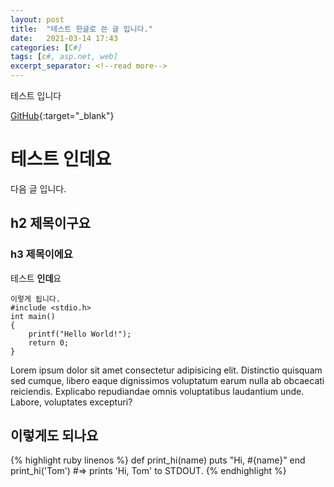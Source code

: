 ```yaml
---
layout: post
title:  "테스트 한글로 쓴 글 입니다."
date:   2021-03-14 17:43
categories: [C#]
tags: [c#, asp.net, web]
excerpt_separator: <!--read more-->
---
```

테스트 입니다

[GitHub](https://gigong.github.io){:target="_blank"}  
# 테스트 인데요
다음 글 입니다.
<!--read more-->
## h2 제목이구요

### h3 제목이에요

테스트 **인데**요

    이렇게 됩니다.
    #include <stdio.h>
    int main() 
    {
        printf("Hello World!");
        return 0;
    }

Lorem ipsum dolor sit amet consectetur adipisicing elit. Distinctio quisquam sed cumque, libero eaque dignissimos voluptatum earum nulla ab obcaecati reiciendis. Explicabo repudiandae omnis voluptatibus laudantium unde. Labore, voluptates excepturi?

## 이렇게도 되나요

{% highlight ruby linenos %}
def print_hi(name)
  puts "Hi, #{name}"
end
print_hi('Tom')
#=> prints 'Hi, Tom' to STDOUT.
{% endhighlight %}
